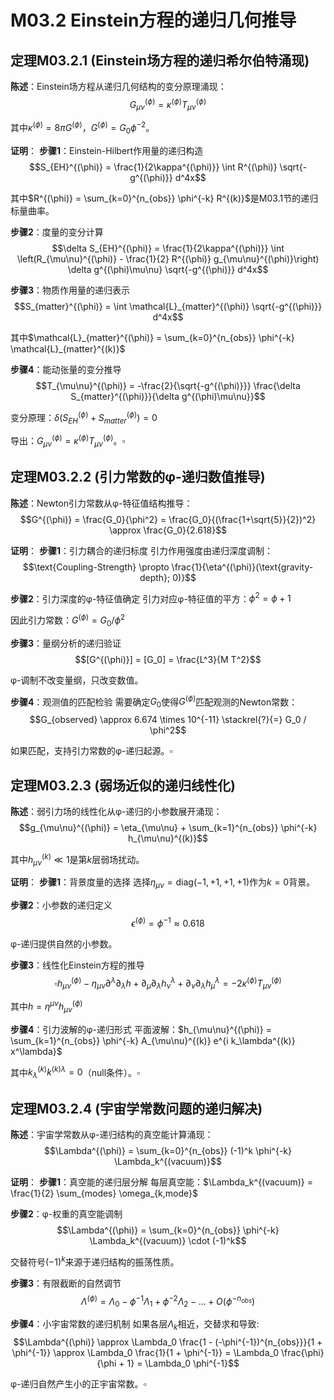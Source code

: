 # M03.2 Einstein方程的递归几何推导

## 定理M03.2.1 (Einstein场方程的递归希尔伯特涌现)

**陈述**：Einstein场方程从递归几何结构的变分原理涌现：
$$G_{\mu\nu}^{(\phi)} = \kappa^{(\phi)} T_{\mu\nu}^{(\phi)}$$

其中$\kappa^{(\phi)} = 8\pi G^{(\phi)}$，$G^{(\phi)} = G_0 \phi^{-2}$。

**证明**：
**步骤1**：Einstein-Hilbert作用量的递归构造
$$S_{EH}^{(\phi)} = \frac{1}{2\kappa^{(\phi)}} \int R^{(\phi)} \sqrt{-g^{(\phi)}} d^4x$$

其中$R^{(\phi)} = \sum_{k=0}^{n_{obs}} \phi^{-k} R^{(k)}$是M03.1节的递归标量曲率。

**步骤2**：度量的变分计算
$$\delta S_{EH}^{(\phi)} = \frac{1}{2\kappa^{(\phi)}} \int \left(R_{\mu\nu}^{(\phi)} - \frac{1}{2} R^{(\phi)} g_{\mu\nu}^{(\phi)}\right) \delta g^{(\phi)\mu\nu} \sqrt{-g^{(\phi)}} d^4x$$

**步骤3**：物质作用量的递归表示
$$S_{matter}^{(\phi)} = \int \mathcal{L}_{matter}^{(\phi)} \sqrt{-g^{(\phi)}} d^4x$$

其中$\mathcal{L}_{matter}^{(\phi)} = \sum_{k=0}^{n_{obs}} \phi^{-k} \mathcal{L}_{matter}^{(k)}$

**步骤4**：能动张量的变分推导
$$T_{\mu\nu}^{(\phi)} = -\frac{2}{\sqrt{-g^{(\phi)}}} \frac{\delta S_{matter}^{(\phi)}}{\delta g^{(\phi)\mu\nu}}$$

变分原理：$\delta(S_{EH}^{(\phi)} + S_{matter}^{(\phi)}) = 0$

导出：$G_{\mu\nu}^{(\phi)} = \kappa^{(\phi)} T_{\mu\nu}^{(\phi)}$。$\square$

## 定理M03.2.2 (引力常数的φ-递归数值推导)

**陈述**：Newton引力常数从φ-特征值结构推导：
$$G^{(\phi)} = \frac{G_0}{\phi^2} = \frac{G_0}{(\frac{1+\sqrt{5}}{2})^2} \approx \frac{G_0}{2.618}$$

**证明**：
**步骤1**：引力耦合的递归标度
引力作用强度由递归深度调制：
$$\text{Coupling-Strength} \propto \frac{1}{\eta^{(\phi)}(\text{gravity-depth}; 0)}$$

**步骤2**：引力深度的φ-特征值确定
引力对应φ-特征值的平方：$\phi^2 = \phi + 1$

因此引力常数：$G^{(\phi)} = G_0 / \phi^2$

**步骤3**：量纲分析的递归验证
$$[G^{(\phi)}] = [G_0] = \frac{L^3}{M T^2}$$

φ-调制不改变量纲，只改变数值。

**步骤4**：观测值的匹配检验
需要确定$G_0$使得$G^{(\phi)}$匹配观测的Newton常数：
$$G_{observed} \approx 6.674 \times 10^{-11} \stackrel{?}{=} G_0 / \phi^2$$

如果匹配，支持引力常数的φ-递归起源。$\square$

## 定理M03.2.3 (弱场近似的递归线性化)

**陈述**：弱引力场的线性化从φ-递归的小参数展开涌现：
$$g_{\mu\nu}^{(\phi)} = \eta_{\mu\nu} + \sum_{k=1}^{n_{obs}} \phi^{-k} h_{\mu\nu}^{(k)}$$

其中$h_{\mu\nu}^{(k)} \ll 1$是第$k$层弱场扰动。

**证明**：
**步骤1**：背景度量的选择
选择$\eta_{\mu\nu} = \text{diag}(-1,+1,+1,+1)$作为$k=0$背景。

**步骤2**：小参数的递归定义
$$\epsilon^{(\phi)} = \phi^{-1} \approx 0.618$$

φ-递归提供自然的小参数。

**步骤3**：线性化Einstein方程的推导
$$\square h_{\mu\nu}^{(\phi)} - \eta_{\mu\nu} \partial^\lambda \partial_\lambda h + \partial_\mu \partial_\lambda h_\nu{}^\lambda + \partial_\nu \partial_\lambda h_\mu{}^\lambda = -2\kappa^{(\phi)} T_{\mu\nu}^{(\phi)}$$

其中$h = \eta^{\mu\nu} h_{\mu\nu}^{(\phi)}$

**步骤4**：引力波解的φ-递归形式
平面波解：$h_{\mu\nu}^{(\phi)} = \sum_{k=1}^{n_{obs}} \phi^{-k} A_{\mu\nu}^{(k)} e^{i k_\lambda^{(k)} x^\lambda}$

其中$k_\lambda^{(k)} k^{(k)\lambda} = 0$（null条件）。$\square$

## 定理M03.2.4 (宇宙学常数问题的递归解决)

**陈述**：宇宙学常数从φ-递归结构的真空能计算涌现：
$$\Lambda^{(\phi)} = \sum_{k=0}^{n_{obs}} (-1)^k \phi^{-k} \Lambda_k^{(vacuum)}$$

**证明**：
**步骤1**：真空能的递归层分解
每层真空能：$\Lambda_k^{(vacuum)} = \frac{1}{2} \sum_{modes} \omega_{k,mode}$

**步骤2**：φ-权重的真空能调制
$$\Lambda^{(\phi)} = \sum_{k=0}^{n_{obs}} \phi^{-k} \Lambda_k^{(vacuum)} \cdot (-1)^k$$

交替符号$(-1)^k$来源于递归结构的振荡性质。

**步骤3**：有限截断的自然调节
$$\Lambda^{(\phi)} = \Lambda_0 - \phi^{-1} \Lambda_1 + \phi^{-2} \Lambda_2 - ... + O(\phi^{-n_{obs}})$$

**步骤4**：小宇宙常数的递归机制
如果各层$\Lambda_k$相近，交替求和导致:
$$\Lambda^{(\phi)} \approx \Lambda_0 \frac{1 - (-\phi^{-1})^{n_{obs}}}{1 + \phi^{-1}} \approx \Lambda_0 \frac{1}{1 + \phi^{-1}} = \Lambda_0 \frac{\phi}{\phi + 1} = \Lambda_0 \phi^{-1}$$

φ-递归自然产生小的正宇宙常数。$\square$